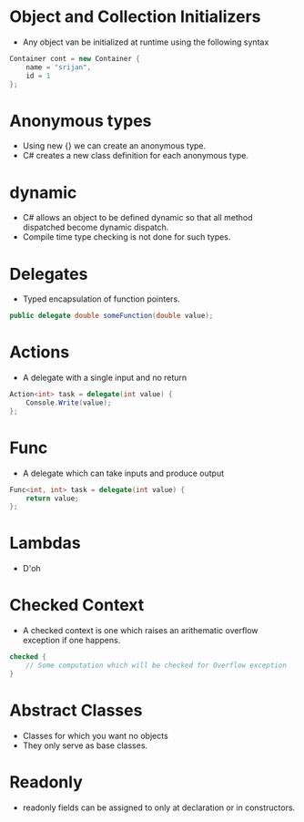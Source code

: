Object and Collection Initializers
==================================
- Any object van be initialized at runtime using the following syntax

```c#
Container cont = new Container {
    name = "srijan",
    id = 1
};
```

Anonymous types
===============
- Using new {} we can create an anonymous type.
- C# creates a new class definition for each anonymous type.

dynamic
=======
- C# allows an object to be defined dynamic so that all method
    dispatched become dynamic dispatch.
- Compile time type checking is not done for such types.


Delegates
=========
- Typed encapsulation of function pointers.

```c#
public delegate double someFunction(double value);
```

Actions
=======
- A delegate with a single input and no return

```c#
Action<int> task = delegate(int value) {
    Console.Write(value);
};
```

Func
====
- A delegate which can take inputs and produce output

```c#
Func<int, int> task = delegate(int value) {
    return value;
};
```

Lambdas
=======
- D'oh

Checked Context
===============
- A checked context is one which raises an arithematic overflow exception
    if one happens.

```c#
checked {
    // Some computation which will be checked for Overflow exception
}
```

Abstract Classes
================
- Classes for which you want no objects
- They only serve as base classes.

Readonly
========
- readonly fields can be assigned to only at declaration or in constructors.
